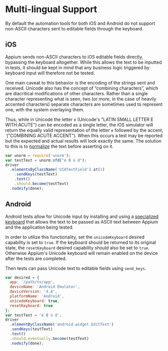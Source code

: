 # Multi-lingual Support

By default the automation tools for both iOS and Android do not support non-ASCII
characters sent to editable fields through the keyboard.

## iOS

Appium sends non-ASCII characters to iOS editable fields directly, bypassing the
keyboard altogether. While this allows the text to be inputted in tests, it should
be kept in mind that any business logic triggered by keyboard input will therefore
not be tested.

One main caveat to this behavior is the encoding of the strings sent and received.
Unicode also has the concept of “combining characters”, which are diacritical
modifications of other characters. Rather than a single character representing
what is seen, two (or more, in the case of heavily accented characters) separate
characters are sometimes used to represent one, with the system overlaying them.

Thus, while in Unicode the letter `é` (Unicode's "LATIN SMALL LETTER E WITH ACUTE")
can be encoded as a single letter, the iOS simulator will return the equally
valid representation of the letter `e` followed by the accent, `́` ("COMBINING
ACUTE ACCENT"). When this occurs a test may be reported but the expected
and actual results will look exactly the same. The solution to this is to
[normalize](http://www.unicode.org/faq/normalization.html) the text before asserting
on it.

```js
var unorm = require('unorm');
var testText = unorm.nfd("é Œ ù ḍ");
driver
  .elementsByClassName('UIATextField').at(1)
    .sendKeys(testText)
    .text()
    .should.become(testText)
  .nodeify(done);
```

## Android

Android tests allow for Unicode input by installing and using a [specialized
keyboard](https://github.com/appium/io.appium.android.ime) that allows the text
to be passed as ASCII text between Appium and the application being tested.

In order to utilize this functionality, set the `unicodeKeyboard` desired capability
is set to `true`. If the keyboard should be returned to its original state, the
`resetKeyboard` desired capability should also be set to `true`. Otherwise Appium's
Unicode keyboard will remain enabled on the device after the tests are completed.

Then tests can pass Unicode text to editable fields using `send_keys`.

```js
var desired = {
  app: '/path/to/app',
  deviceName: 'Android Emulator',
  deviceVersion: '4.4',
  platformName: 'Android',
  unicodeKeyboard: true,
  resetKeyboard: true
};
var testText = 'é Œ ù ḍ';
driver
  .elementByClassName('android.widget.EditText')
  .sendKeys(testText)
  .text()
  .should.eventually.become(testText)
  .nodeify(done);
```
